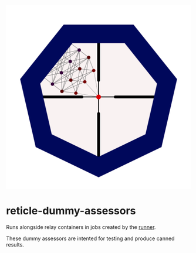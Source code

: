 ![Large Reticle Logo](https://raw.githubusercontent.com/simoncrowe/reticle-dummy-assessors/main/img/reticle-square.svg)
# reticle-dummy-assessors

Runs alongside relay containers in jobs created by the [runner](https://github.com/simoncrowe/reticle-runner).

These dummy assessors are intented for testing and produce canned results.
